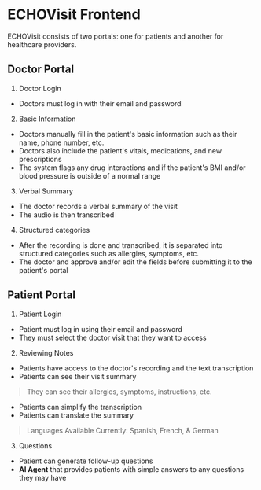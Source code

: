 # ECHOVisit Frontend
ECHOVisit consists of two portals: one for patients and another for healthcare providers.

## Doctor Portal
1. Doctor Login
- Doctors must log in with their email and password
2. Basic Information
- Doctors manually fill in the patient's basic information such as their name, phone number, etc.
- Doctors also include the patient's vitals, medications, and new prescriptions
- The system flags any drug interactions and if the patient's BMI and/or blood pressure is outside of a normal range
3. Verbal Summary
- The doctor records a verbal summary of the visit
- The audio is then transcribed
4. Structured categories
- After the recording is done and transcribed, it is separated into structured categories such as allergies, symptoms, etc.
- The doctor and approve and/or edit the fields before submitting it to the patient's portal
  
## Patient Portal
1. Patient Login
- Patient must log in using their email and password
- They must select the doctor visit that they want to access
2. Reviewing Notes
- Patients have access to the doctor's recording and the text transcription
- Patients can see their visit summary
> They can see their allergies, symptoms, instructions, etc.
- Patients can simplify the transcription
- Patients can translate the summary
> Languages Available Currently: Spanish, French, & German
3. Questions
- Patient can generate follow-up questions
- **AI Agent** that provides patients with simple answers to any questions they may have
